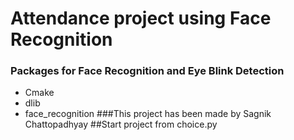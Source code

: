 # Attendance project using Face Recognition
### Packages for Face Recognition and Eye Blink Detection
* Cmake
* dlib
* face_recognition
###This project has been made by Sagnik Chattopadhyay
##Start project from choice.py
